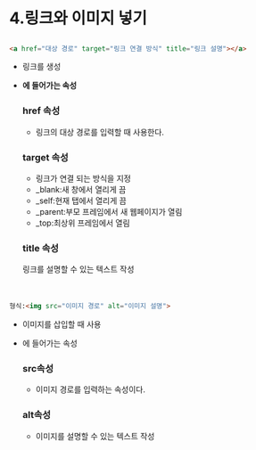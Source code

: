 # 4.링크와 이미지 넣기

## <a>

```html
<a href="대상 경로" target="링크 연결 방식" title="링크 설명"></a>
```

- 링크를 생성
- **<a>에 들어가는 속성**
    
    ### href 속성
    
    - 링크의 대상 경로를 입력할 때 사용한다.
    
    ### target 속성
    
    - 링크가 연결 되는 방식을 지정
    - _blank:새 창에서 열리게 끔
    - _self:현재 탭에서 열리게 끔
    - _parent:부모 프레임에서 새 웹페이지가 열림
    - _top:최상위 프레임에서 열림
    
    ### title 속성
    
    링크를 설명할 수 있는 텍스트 작성
    

## <img>

```html
형식:<img src="이미지 경로" alt="이미지 설명">
```

- 이미지를 삽입할 때 사용
- <img>에 들어가는 속성
    
    ### src속성
    
    - 이미지 경로를 입력하는 속성이다.
    
    ### alt속성
    
    - 이미지를 설명할 수 있는 텍스트 작성

